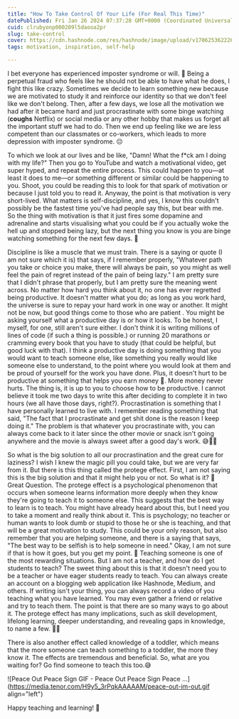 ```yaml
---
title: "How To Take Control Of Your Life (For Real This Time)"
datePublished: Fri Jan 26 2024 07:37:28 GMT+0000 (Coordinated Universal Time)
cuid: clrubyonp000209l5daooa2pr
slug: take-control
cover: https://cdn.hashnode.com/res/hashnode/image/upload/v1706253622264/343de823-f15c-4a59-8a61-9fc221948bd1.jpeg
tags: motivation, inspiration, self-help

---
```


I bet everyone has experienced imposter syndrome or will. 🤣 Being a perpetual fraud who feels like he should not be able to have what he does, I fight this like crazy. Sometimes we decide to learn something new because we are motivated to study it and reinforce our identity so that we don't feel like we don't belong. Then, after a few days, we lose all the motivation we had after it became hard and just procrastinate with some binge watching (**coughs** Netflix) or social media or any other hobby that makes us forget all the important stuff we had to do. Then we end up feeling like we are less competent than our classmates or co-workers, which leads to more depression with imposter syndrome. 😔

To which we look at our lives and be like, "Damn! What the f\*ck am I doing with my life?" Then you go to YouTube and watch a motivational video, get super hyped, and repeat the entire process. This could happen to you—at least it does to me—or something different or similar could be happening to you. Shoot, you could be reading this to look for that spark of motivation or because I just told you to read it. Anyway, the point is that motivation is very short-lived. What matters is self-discipline, and yes, I know this couldn't possibly be the fastest time you've had people say this, but bear with me. So the thing with motivation is that it just fires some dopamine and adrenaline and starts visualising what you could be if you actually woke the hell up and stopped being lazy, but the next thing you know is you are binge watching something for the next few days. 🙈

Discipline is like a muscle that we must train. There is a saying or quote (I am not sure which it is) that says, if I remember properly, "Whatever path you take or choice you make, there will always be pain, so you might as well feel the pain of regret instead of the pain of being lazy." I am pretty sure that I didn't phrase that properly, but I am pretty sure the meaning went across. No matter how hard you think about it, no one has ever regretted being productive. It doesn't matter what you do; as long as you work hard, the universe is sure to repay your hard work in one way or another. It might not be now, but good things come to those who are patient . You might be asking yourself what a productive day is or how it looks. To be honest, I myself, for one, still aren't sure either. I don't think it is writing millions of lines of code (if such a thing is possible.) or running 20 marathons or cramming every book that you have to study (that could be helpful, but good luck with that). I think a productive day is doing something that you would want to teach someone else, like something you really would like someone else to understand, to the point where you would look at them and be proud of yourself for the work you have done. Plus, it doesn't hurt to be productive at something that helps you earn money 🤑. More money never hurts. The thing is, it is up to you to choose how to be productive. I cannot believe it took me two days to write this after deciding to complete it in two hours (we all have those days, right?). Procrastination is something that I have personally learned to live with. I remember reading something that said, "The fact that I procrastinate and get shit done is the reason I keep doing it." The problem is that whatever you procrastinate with, you can always come back to it later since the other movie or snack isn't going anywhere and the movie is always sweet after a good day's work. 😅💪🌟

So what is the big solution to all our procrastination and the great cure for laziness? I wish I knew the magic pill you could take, but we are very far from it. But there is this thing called the protege effect. First, I am not saying this is the big solution and that it might help you or not. So what is it? 🤔 Great Question. The protege effect is a psychological phenomenon that occurs when someone learns information more deeply when they know they're going to teach it to someone else. This suggests that the best way to learn is to teach. You might have already heard about this, but I need you to take a moment and really think about it. This is psychology; no teacher or human wants to look dumb or stupid to those he or she is teaching, and that will be a great motivation to study. This could be your only reason, but also remember that you are helping someone, and there is a saying that says, "The best way to be selfish is to help someone in need." Okay, I am not sure if that is how it goes, but you get my point. 🤞 Teaching someone is one of the most rewarding situations. But I am not a teacher, and how do I get students to teach? The sweet thing about this is that it doesn't need you to be a teacher or have eager students ready to teach. You can always create an account on a blogging web application like Hashnode, Medium, and others. If writing isn't your thing, you can always record a video of you teaching what you have learned. You may even gather a friend or relative and try to teach them. The point is that there are so many ways to go about it. The protege effect has many implications, such as skill development, lifelong learning, deeper understanding, and revealing gaps in knowledge, to name a few. 😮‍💨

There is also another effect called knowledge of a toddler, which means that the more someone can teach something to a toddler, the more they know it. The effects are tremendous and beneficial. So, what are you waiting for? Go find someone to teach this too.😅

![Peace Out Peace Sign GIF - Peace Out Peace Sign Peace ...](https://media.tenor.com/H9y5_3rPqkAAAAAM/peace-out-im-out.gif align="left")

Happy teaching and learning! 🚀